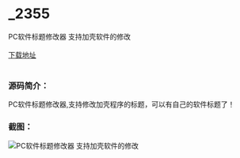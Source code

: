 # _2355
PC软件标题修改器 支持加壳软件的修改
<br/></br>
[下载地址](https://www.uuid2.com/2355.html "下载地址")
<br/></br>
<h3>源码简介：</h3>
<p>PC软件标题修改器,支持修改加壳程序的标题，可以有自己的软件标题了！<p>
<h3>截图：</h3>
<img src="https://www.uuid2.com/wp-content/uploads/img/202105/31ada33632.jpg" alt="PC软件标题修改器 支持加壳软件的修改">
